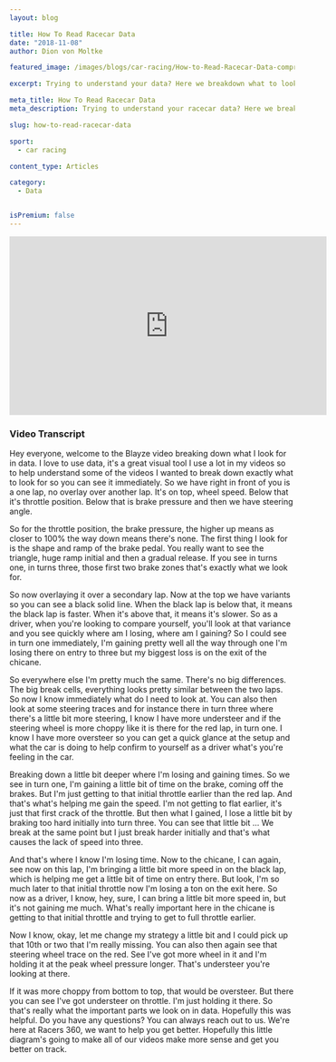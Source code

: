 ```yaml
---
layout: blog

title: How To Read Racecar Data
date: "2018-11-08"
author: Dion von Moltke

featured_image: /images/blogs/car-racing/How-to-Read-Racecar-Data-compressor.jpg

excerpt: Trying to understand your data? Here we breakdown what to look for in data to analyze your own driving!

meta_title: How To Read Racecar Data
meta_description: Trying to understand your racecar data? Here we breakdown what to look for in data to analyze your own driving!

slug: how-to-read-racecar-data

sport:
  - car racing

content_type: Articles

category:
  - Data


isPremium: false
---
```


<iframe title="Blog iFrame" id="videoIframe" width="560" height="315" src="https://www.youtube.com/embed/Gv7kfpNLGo8" frameborder="0" allow="accelerometer; autoplay; encrypted-media; gyroscope; picture-in-picture" allowfullscreen></iframe>

### Video Transcript

Hey everyone, welcome to the Blayze video breaking down what I look for in data. I love to use data, it's a great visual tool I use a lot in my videos so to help understand some of the videos I wanted to break down exactly what to look for so you can see it immediately. So we have right in front of you is a one lap, no overlay over another lap. It's on top, wheel speed. Below that it's throttle position. Below that is brake pressure and then we have steering angle.

So for the throttle position, the brake pressure, the higher up means as closer to 100% the way down means there's none. The first thing I look for is the shape and ramp of the brake pedal. You really want to see the triangle, huge ramp initial and then a gradual release. If you see in turns one, in turns three, those first two brake zones that's exactly what we look for.

So now overlaying it over a secondary lap. Now at the top we have variants so you can see a black solid line. When the black lap is below that, it means the black lap is faster. When it's above that, it means it's slower. So as a driver, when you're looking to compare yourself, you'll look at that variance and you see quickly where am I losing, where am I gaining? So I could see in turn one immediately, I'm gaining pretty well all the way through one I'm losing there on entry to three but my biggest loss is on the exit of the chicane.

So everywhere else I'm pretty much the same. There's no big differences. The big break cells, everything looks pretty similar between the two laps. So now I know immediately what do I need to look at. You can also then look at some steering traces and for instance there in turn three where there's a little bit more steering, I know I have more understeer and if the steering wheel is more choppy like it is there for the red lap, in turn one. I know I have more oversteer so you can get a quick glance at the setup and what the car is doing to help confirm to yourself as a driver what's you're feeling in the car.

Breaking down a little bit deeper where I'm losing and gaining times. So we see in turn one, I'm gaining a little bit of time on the brake, coming off the brakes. But I'm just getting to that initial throttle earlier than the red lap. And that's what's helping me gain the speed. I'm not getting to flat earlier, it's just that first crack of the throttle. But then what I gained, I lose a little bit by braking too hard initially into turn three. You can see that little bit ... We break at the same point but I just break harder initially and that's what causes the lack of speed into three.

And that's where I know I'm losing time. Now to the chicane, I can again, see now on this lap, I'm bringing a little bit more speed in on the black lap, which is helping me get a little bit of time on entry there. But look, I'm so much later to that initial throttle now I'm losing a ton on the exit here. So now as a driver, I know, hey, sure, I can bring a little bit more speed in, but it's not gaining me much. What's really important here in the chicane is getting to that initial throttle and trying to get to full throttle earlier.

Now I know, okay, let me change my strategy a little bit and I could pick up that 10th or two that I'm really missing. You can also then again see that steering wheel trace on the red. See I've got more wheel in it and I'm holding it at the peak wheel pressure longer. That's understeer you're looking at there.

If it was more choppy from bottom to top, that would be oversteer. But there you can see I've got understeer on throttle. I'm just holding it there. So that's really what the important parts we look on in data. Hopefully this was helpful. Do you have any questions? You can always reach out to us. We're here at Racers 360, we want to help you get better. Hopefully this little diagram's going to make all of our videos make more sense and get you better on track.
